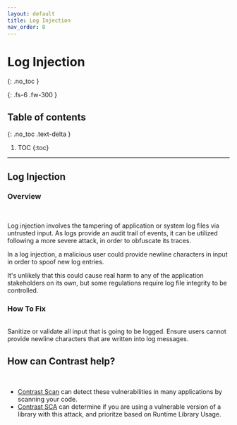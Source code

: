 ```yaml
---
layout: default
title: Log Injection
nav_order: 8
---
```


# Log Injection
{: .no_toc }

{: .fs-6 .fw-300 }

## Table of contents
{: .no_toc .text-delta }

1. TOC
{:toc}

---
## Log Injection

### Overview
<br/>

Log injection involves the tampering of application or system log files via untrusted input. 
As logs provide an audit trail of events, it can be utilized following a more severe attack, in order to obfuscate its traces. 

In a log injection, a malicious user could provide newline characters in input in order to spoof new log entries. 

It's unlikely that this could cause real harm to any of the application stakeholders on its own, but some regulations require log file integrity to be controlled.


### How To Fix 
<br/>
Sanitize or validate all input that is going to be logged. Ensure users cannot provide newline characters that are written into log messages.


## How can Contrast help? 
<br/>

- [Contrast Scan](https://www.contrastsecurity.com/contrast-scan) can detect these vulnerabilities in many applications by scanning your code.
- [Contrast SCA](https://www.contrastsecurity.com/contrast-sca) can determine if you are using a vulnerable version of a library with this attack, and prioritze based on Runtime Library Usage.